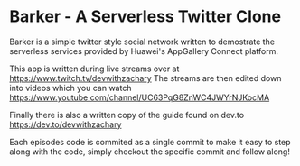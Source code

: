 # Barker - A Serverless Twitter Clone

Barker is a simple twitter style social network written to demostrate the serverless services provided by Huawei's AppGallery Connect platform.

This app is written during live streams over at https://www.twitch.tv/devwithzachary
The streams are then edited down into videos which you can watch https://www.youtube.com/channel/UC63PqG8ZnWC4JWYrNJKocMA 

Finally there is also a written copy of the guide found on dev.to https://dev.to/devwithzachary

Each episodes code is commited as a single commit to make it easy to step along with the code, simply checkout the specific commit and follow along!
